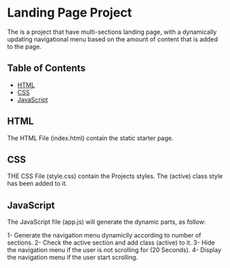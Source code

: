 # Landing Page Project
The is a project that have multi-sections landing page, with a dynamically updating navigational menu
based on the amount of content that is added to the page.
## Table of Contents

* [HTML](#HTML)
* [CSS](#CSS)
* [JavaScript](#JavaScript)

## HTML

The HTML File (index.html) contain the static starter page.

## CSS

THE CSS File (style.css) contain the Projects styles.
The (active) class style has been added to it.

## JavaScript

The JavaScript file (app.js) will generate the dynamic parts, as follow:

1- Generate the navigation menu dynamiclly according to number of sections.
2- Check the active section and add class (active) to it.
3- Hide the navigation menu if the user is not scrolling for (20 Seconds).
4- Display the navigation menu if the user start scrolling.

